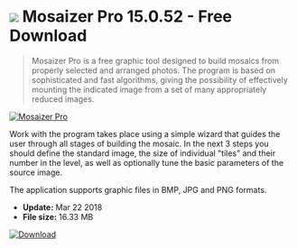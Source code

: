 # ![](https://cdn.softexe.net/static/icon/4/mosaizer-pro-10513.png) Mosaizer Pro 15.0.52 - Free Download

> Mosaizer Pro is a free graphic tool designed to build mosaics from properly selected and arranged photos. The program is based on sophisticated and fast algorithms, giving the possibility of effectively mounting the indicated image from a set of many appropriately reduced images.

[![Mosaizer Pro](https://gallery.dpcdn.pl/imgc/Tools/24072/g_-_420x350_1.5_-_x20130914183704_0.png)](https://softexe.net/win/multimedia/graphics-design/mosaizer-pro:pRepc.html)

Work with the program takes place using a simple wizard that guides the user through all stages of building the mosaic. In the next 3 steps you should define the standard image, the size of individual "tiles" and their number in the level, as well as optionally tune the basic parameters of the source image.
 
 The application supports graphic files in BMP, JPG and PNG formats.


- **Update:** Mar 22 2018
- **File size:** 16.33 MB

[![Download](https://cdn.softexe.net/static/img/download.png)](https://softexe.net/win/multimedia/graphics-design/mosaizer-pro:pRepc.html)

